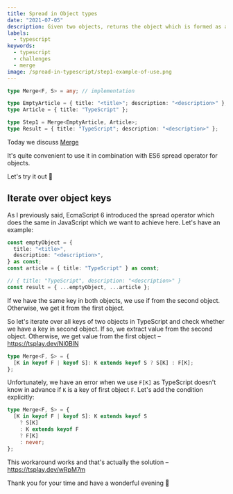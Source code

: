 ```yaml
---
title: Spread in Object types
date: "2021-07-05"
description: Given two objects, returns the object which is formed as a spread of two objects
labels:
  - typescript
keywords:
  - typescript
  - challenges
  - merge
image: /spread-in-typescript/step1-example-of-use.png
---
```


```typescript title=Example of Merge use
type Merge<F, S> = any; // implementation

type EmptyArticle = { title: "<title>"; description: "<description>" };
type Article = { title: "TypeScript" };

type Step1 = Merge<EmptyArticle, Article>;
type Result = { title: "TypeScript"; description: "<description>" };
```

Today we discuss [Merge](https://github.com/type-challenges/type-challenges/blob/master/questions/599-medium-merge/README.md)

It's quite convenient to use it in combination with ES6 spread operator for objects.

Let's try it out 🚀

## Iterate over object keys

As I previously said, EcmaScript 6 introduced the spread operator which does the same in JavaScript which we want to achieve here. Let's have an example:

```typescript title=Spread in JavaScript
const emptyObject = {
  title: "<title>",
  description: "<description>",
} as const;
const article = { title: "TypeScript" } as const;

// { title: "TypeScript", description: "<description>" }
const result = { ...emptyObject, ...article };
```

If we have the same key in both objects, we use if from the second object. Otherwise, we get it from the first object.

So let's iterate over all keys of two objects in TypeScript and check whether we have a key in second object. If so, we extract value from the second object. Otherwise, we get value from the first object – https://tsplay.dev/Nl0BlN

```typescript title=Merge, version 1
type Merge<F, S> = {
  [K in keyof F | keyof S]: K extends keyof S ? S[K] : F[K];
};
```

Unfortunately, we have an error when we use `F[K]` as TypeScript doesn't know in advance if `K` is a key of first object `F`. Let's add the condition explicitly:

```typescript title=Merge, final version
type Merge<F, S> = {
  [K in keyof F | keyof S]: K extends keyof S
    ? S[K]
    : K extends keyof F
    ? F[K]
    : never;
};
```

This workaround works and that's actually the solution – https://tsplay.dev/wRpM7m

Thank you for your time and have a wonderful evening 🌇
